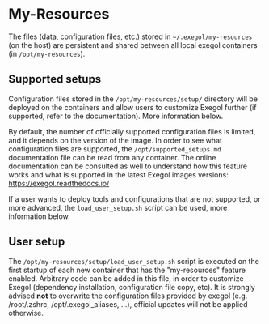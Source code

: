 # My-Resources

The files (data, configuration files, etc.) stored in `~/.exegol/my-resources` (on the host) are persistent and shared between all local exegol containers (in `/opt/my-resources`).

## Supported setups

Configuration files stored in the `/opt/my-resources/setup/` directory will be deployed on the containers and allow users to customize Exegol further (if supported, refer to the documentation). More information below.

By default, the number of officially supported configuration files is limited, and it depends on the version of the image.
In order to see what configuration files are supported, the `/opt/supported_setups.md` documentation file can be read from any container.
The online documentation can be consulted as well to understand how this feature works and what is supported in the latest Exegol images versions: https://exegol.readthedocs.io/

If a user wants to deploy tools and configurations that are not supported, or more advanced, the `load_user_setup.sh` script can be used, more information below.

## User setup

The `/opt/my-resources/setup/load_user_setup.sh` script is executed on the first startup of each new container that has the "my-resources" feature enabled.
Arbitrary code can be added in this file, in order to customize Exegol (dependency installation, configuration file copy, etc).
It is strongly advised **not** to overwrite the configuration files provided by exegol (e.g. /root/.zshrc, /opt/.exegol_aliases, ...), official updates will not be applied otherwise.
